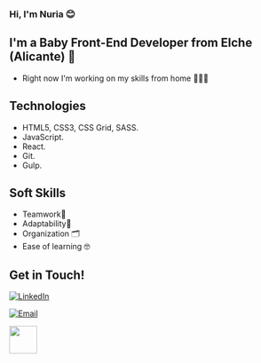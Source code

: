 ### Hi, I'm Nuria 😊


## I'm a Baby Front-End Developer from Elche (Alicante) 🌴


* Right now I'm working on my skills from home 🏡🚀🔥	


## Technologies	
* HTML5, CSS3, CSS Grid, SASS.
* JavaScript. 
* React.
* Git.
* Gulp.

## Soft Skills	
* Teamwork🙌 
* Adaptability🌾
* Organization 🗂️
* Ease of learning 🤓

## Get in Touch!	

<a href="https://www.linkedin.com/in/nuriadiazcandela/" target="_blank"><img alt="LinkedIn" src="https://img.shields.io/badge/-Linkedin-blue?logo=linkedin&logoColor=white"></a>

<a href="mailto:nuriadiazcandela@gmail.com" target="_blank"><img alt="Email" src="https://img.shields.io/badge/-Email-%c14438?logo=gmail&logoColor=white"></a>	

<img src="https://media.giphy.com/media/l0HlNHAeMZPIp5peg/giphy.gif" width="50px">
